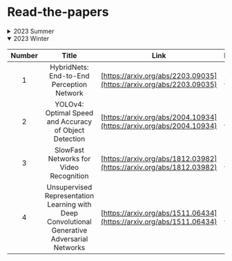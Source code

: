 # Read-the-papers
<details>
    <summary>2023 Summer</summary>
    
|Number|Title|Link|Github|
|:---:|:---:|:---:|:---:|
|1|ARviz – An Augmented Reality-enabled Visualization Platform for ROS Applications|https://arxiv.org/abs/2110.15521|[qor6](https://github.com/qor6)|
|2|Development of Fake News Model using Machine Learning through Natural Language Processing|https://arxiv.org/abs/2201.07489|[Seungwon62](https://github.com/Seungwon62)|
|3|NerfDiff: Single-image View Synthesis with NeRF-guided Distillation from 3D-aware Diffusion|https://arxiv.org/abs/2302.10109|[choo121600](https://github.com/choo121600)|
|4|Semantic-SAM: Segment and Recognize Anything at Any Granularity|https://arxiv.org/pdf/2307.04767v1.pdf|[rnjswn](https://github.com/rnjswn)|
|5|Zeus: Understanding and Optimizing GPU Energy Consumption of DNN Training|https://arxiv.org/abs/2208.06102|[hemham](https://github.com/hemham)|
|6|TVM: An Automated End-to-End Optimizing Compiler for Deep Learning|https://arxiv.org/abs/1802.04799|[cpprhtn](https://github.com/cpprhtn)|
|7|Magic123: One Image to High-Quality 3D Object Generation Using Both 2D and 3D Diffusion Priors|https://arxiv.org/abs/2306.17843|[hemham](https://github.com/hemham)|
|8|Implicit Occupancy Flow Fields for Perception and Prediction in Self-Driving|https://arxiv.org/abs/2308.01471|[rnjswn](https://github.com/rnjswn)|
|9|h2oGPT: Democratizing Large Language Models|https://arxiv.org/pdf/2306.08161v2.pdf|[Seungwon62](https://github.com/Seungwon62)|
</details>

<details open>
    <summary>2023 Winter</summary>
    
|Number|Title|Link|Name|
|:---:|:---:|:---:|:---:|
|1|HybridNets: End-to-End Perception Network|[https://arxiv.org/abs/2203.09035](https://arxiv.org/abs/2203.09035)|[권현주](https://github.com/rnjswn)|
|2|YOLOv4: Optimal Speed and Accuracy of Object Detection|[https://arxiv.org/abs/2004.10934](https://arxiv.org/abs/2004.10934)|[오승연](https://github.com/syeony)|
|3|SlowFast Networks for Video Recognition|[https://arxiv.org/abs/1812.03982](https://arxiv.org/abs/1812.03982)|[김주연](https://github.com/KJY477)|
|4|Unsupervised Representation Learning with Deep Convolutional Generative Adversarial Networks|[https://arxiv.org/abs/1511.06434](https://arxiv.org/abs/1511.06434)|[김건호](https://github.com/secripite)|
</details>
